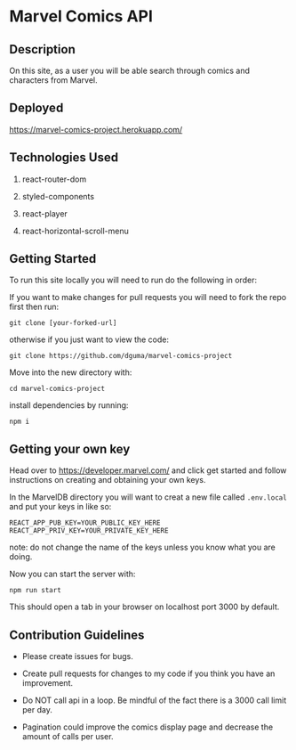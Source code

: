# Marvel Comics API

## Description

On this site, as a user you will be able search through comics and characters from Marvel.

## Deployed

https://marvel-comics-project.herokuapp.com/

## Technologies Used

1. react-router-dom

2. styled-components

3. react-player

4. react-horizontal-scroll-menu

## Getting Started

To run this site locally you will need to run do the following in order:

If you want to make changes for pull requests you will need to fork the repo first then run:
```
git clone [your-forked-url]
```

otherwise if you just want to view the code:
```
git clone https://github.com/dguma/marvel-comics-project
```

Move into the new directory with:
```
cd marvel-comics-project
```

install dependencies by running:
```
npm i
```

## Getting your own key

Head over to https://developer.marvel.com/ and click get started and follow instructions on creating and obtaining your own keys.

In the MarvelDB directory you will want to creat a new file called `.env.local` and put your keys in like so:
```
REACT_APP_PUB_KEY=YOUR_PUBLIC_KEY_HERE
REACT_APP_PRIV_KEY=YOUR_PRIVATE_KEY_HERE
```
note: do not change the name of the keys unless you know what you are doing.

Now you can start the server with:
```
npm run start
```

This should open a tab in your browser on localhost port 3000 by default.

## Contribution Guidelines
- Please create issues for bugs.
- Create pull requests for changes to my code if you think you have an improvement.

- Do NOT call api in a loop. Be mindful of the fact there is a 3000 call limit per day.
- Pagination could improve the comics display page and decrease the amount of calls per user.
